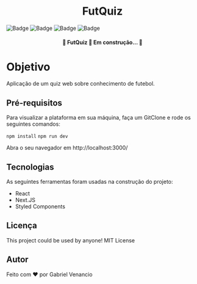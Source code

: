 <h1 align="center">FutQuiz</h1>
<p align="center"></p>

![Badge](https://img.shields.io/github/issues/Gabriel-Venancio/futquiz)
![Badge](https://img.shields.io/github/forks/Gabriel-Venancio/futquiz)
![Badge](https://img.shields.io/github/stars/Gabriel-Venancio/futquiz)
![Badge](https://img.shields.io/github/license/Gabriel-Venancio/futquiz)

<h4 align="center"> 
	🚧 FutQuiz 🚀 Em construção...  🚧
</h4>


# Objetivo

Aplicação de um quiz web sobre conhecimento de futebol.

## Pré-requisitos

Para visualizar a plataforma em sua máquina, faça um GitClone e rode os seguintes comandos:

<code>npm install</code>
<code>npm run dev</code>

Abra o seu navegador em http://localhost:3000/

## Tecnologias

As seguintes ferramentas foram usadas na construção do projeto:

- React
- Next.JS
- Styled Components

## Licença

This project could be used by anyone! MIT License

## Autor
Feito com ❤️ por Gabriel Venancio 
